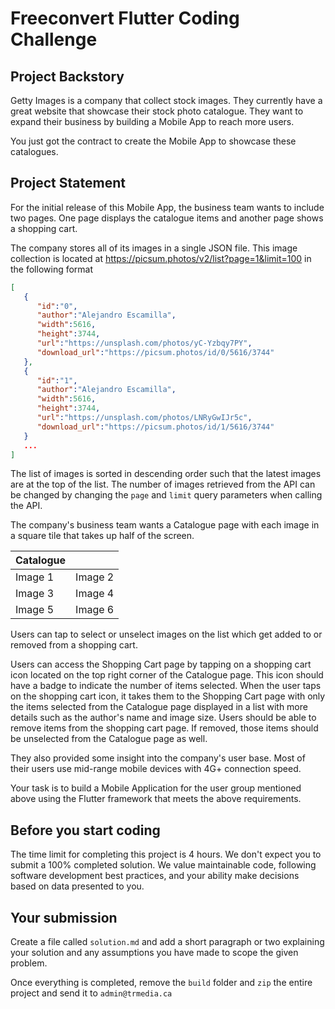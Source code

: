 # Freeconvert Flutter Coding Challenge

## Project Backstory
Getty Images is a company that collect stock images. They currently have a great website that showcase their stock photo catalogue. They want to expand their business by building a Mobile App to reach more users.

You just got the contract to create the Mobile App to showcase these catalogues.

## Project Statement
For the initial release of this Mobile App, the business team wants to include two pages. One page displays the catalogue items and another page shows a shopping cart.

The company stores all of its images in a single JSON file. This image collection is located at https://picsum.photos/v2/list?page=1&limit=100 in the following format

```json
[
   {
      "id":"0",
      "author":"Alejandro Escamilla",
      "width":5616,
      "height":3744,
      "url":"https://unsplash.com/photos/yC-Yzbqy7PY",
      "download_url":"https://picsum.photos/id/0/5616/3744"
   },
   {
      "id":"1",
      "author":"Alejandro Escamilla",
      "width":5616,
      "height":3744,
      "url":"https://unsplash.com/photos/LNRyGwIJr5c",
      "download_url":"https://picsum.photos/id/1/5616/3744"
   }
   ...
]
```

The list of images is sorted in descending order such that the latest images are at the top of the list. The number of images retrieved from the API can be changed by changing the `page` and `limit` query parameters when calling the API.

The company's business team wants a Catalogue page with each image in a square tile that takes up half of the screen. 

| Catalogue |   |
|---|---|
|  Image 1 | Image 2  |
|  Image 3 | Image 4  |
|  Image 5 | Image 6  |

Users can tap to select or unselect images on the list which get added to or removed from a shopping cart. 

Users can access the Shopping Cart page by tapping on a shopping cart icon located on the top right corner of the Catalogue page. This icon should have a badge to indicate the number of items selected. When the user taps on the shopping cart icon, it takes them to the Shopping Cart page with only the items selected from the Catalogue page displayed in a list with more details such as the author's name and image size. Users should be able to remove items from the shopping cart page. If removed, those items should be unselected from the Catalogue page as well.

They also provided some insight into the company's user base. Most of their users use mid-range mobile devices with 4G+ connection speed.

Your task is to build a Mobile Application for the user group mentioned above using the Flutter framework that meets the above requirements. 

## Before you start coding
The time limit for completing this project is 4 hours. We don't expect you to submit a 100% completed solution. We value maintainable code, following software development best practices, and your ability make decisions based on data presented to you.

## Your submission

Create a file called `solution.md` and add a short paragraph or two explaining your solution and any assumptions you have made to scope the given problem. 

Once everything is completed, remove the `build` folder and `zip` the entire project and send it to `admin@trmedia.ca`
